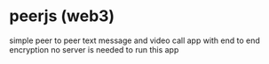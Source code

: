# peerjs (web3)
simple peer to peer text message and video call app with end to end encryption
no server is needed to run this app

